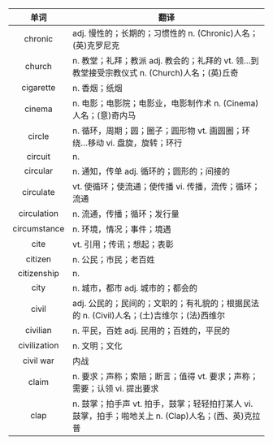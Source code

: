 |单词|翻译  |
|:--:|--| 
|	chronic  		|		adj. 慢性的；长期的；习惯性的 n. (Chronic)人名；(英)克罗尼克	|		
|	church  		|		n. 教堂；礼拜；教派 adj. 教会的；礼拜的 vt. 领…到教堂接受宗教仪式 n. (Church)人名；(英)丘奇	|		
|	cigarette  		|		n. 香烟；纸烟	|		
|	cinema  		|		n. 电影；电影院；电影业，电影制作术 n. (Cinema)人名；(意)奇内马	|		
|	circle  		|		n. 循环，周期；圆；圈子；圆形物 vt. 画圆圈；环绕…移动 vi. 盘旋，旋转；环行	|		
|	circuit  		|		n. 	|		
|	circular  		|		n. 通知，传单 adj. 循环的；圆形的；间接的	|		
|	circulate  		|		vt. 使循环；使流通；使传播 vi. 传播，流传；循环；流通	|		
|	circulation  		|		n. 流通，传播；循环；发行量	|		
|	circumstance  		|		n. 环境，情况；事件；境遇	|		
|	cite  		|		vt. 引用；传讯；想起；表彰	|		
|	citizen  		|		n. 公民；市民；老百姓	|		
|	citizenship  		|		n. 	|		
|	city  		|		n. 城市，都市 adj. 城市的；都会的	|		
|	civil  		|		adj. 公民的；民间的；文职的；有礼貌的；根据民法的 n. (Civil)人名；(土)吉维尔；(法)西维尔	|		
|	civilian  		|		n. 平民，百姓 adj. 民用的；百姓的，平民的	|		
|	civilization  		|		n. 文明；文化	|		
|	civil war  		|		内战	|		
|	claim  		|		n. 要求；声称；索赔；断言；值得 vt. 要求；声称；需要；认领 vi. 提出要求	|		
|	clap  		|		n. 鼓掌；拍手声 vt. 拍手，鼓掌；轻轻拍打某人 vi. 鼓掌，拍手；啪地关上 n. (Clap)人名；(西、英)克拉普	|		
